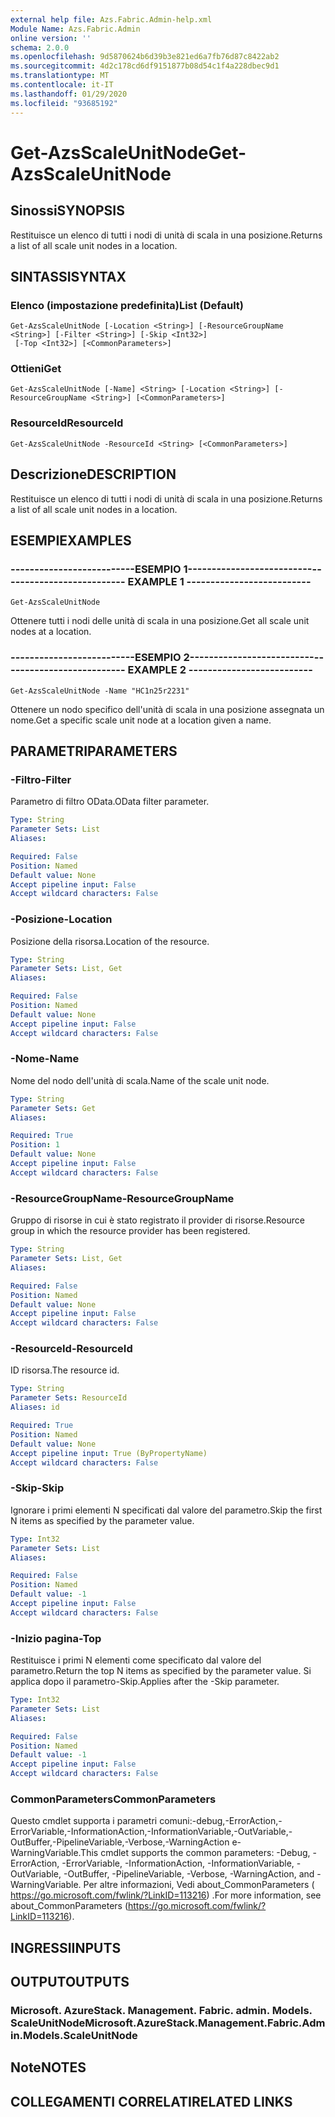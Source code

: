 ```yaml
---
external help file: Azs.Fabric.Admin-help.xml
Module Name: Azs.Fabric.Admin
online version: ''
schema: 2.0.0
ms.openlocfilehash: 9d5870624b6d39b3e821ed6a7fb76d87c8422ab2
ms.sourcegitcommit: 4d2c178cd6df9151877b08d54c1f4a228dbec9d1
ms.translationtype: MT
ms.contentlocale: it-IT
ms.lasthandoff: 01/29/2020
ms.locfileid: "93685192"
---
```

# <span data-ttu-id="de55c-101">Get-AzsScaleUnitNode</span><span class="sxs-lookup"><span data-stu-id="de55c-101">Get-AzsScaleUnitNode</span></span>

## <span data-ttu-id="de55c-102">Sinossi</span><span class="sxs-lookup"><span data-stu-id="de55c-102">SYNOPSIS</span></span>
<span data-ttu-id="de55c-103">Restituisce un elenco di tutti i nodi di unità di scala in una posizione.</span><span class="sxs-lookup"><span data-stu-id="de55c-103">Returns a list of all scale unit nodes in a location.</span></span>

## <span data-ttu-id="de55c-104">SINTASSI</span><span class="sxs-lookup"><span data-stu-id="de55c-104">SYNTAX</span></span>

### <span data-ttu-id="de55c-105">Elenco (impostazione predefinita)</span><span class="sxs-lookup"><span data-stu-id="de55c-105">List (Default)</span></span>
```
Get-AzsScaleUnitNode [-Location <String>] [-ResourceGroupName <String>] [-Filter <String>] [-Skip <Int32>]
 [-Top <Int32>] [<CommonParameters>]
```

### <span data-ttu-id="de55c-106">Ottieni</span><span class="sxs-lookup"><span data-stu-id="de55c-106">Get</span></span>
```
Get-AzsScaleUnitNode [-Name] <String> [-Location <String>] [-ResourceGroupName <String>] [<CommonParameters>]
```

### <span data-ttu-id="de55c-107">ResourceId</span><span class="sxs-lookup"><span data-stu-id="de55c-107">ResourceId</span></span>
```
Get-AzsScaleUnitNode -ResourceId <String> [<CommonParameters>]
```

## <span data-ttu-id="de55c-108">Descrizione</span><span class="sxs-lookup"><span data-stu-id="de55c-108">DESCRIPTION</span></span>
<span data-ttu-id="de55c-109">Restituisce un elenco di tutti i nodi di unità di scala in una posizione.</span><span class="sxs-lookup"><span data-stu-id="de55c-109">Returns a list of all scale unit nodes in a location.</span></span>

## <span data-ttu-id="de55c-110">ESEMPI</span><span class="sxs-lookup"><span data-stu-id="de55c-110">EXAMPLES</span></span>

### <span data-ttu-id="de55c-111">--------------------------ESEMPIO 1--------------------------</span><span class="sxs-lookup"><span data-stu-id="de55c-111">-------------------------- EXAMPLE 1 --------------------------</span></span>
```
Get-AzsScaleUnitNode
```

<span data-ttu-id="de55c-112">Ottenere tutti i nodi delle unità di scala in una posizione.</span><span class="sxs-lookup"><span data-stu-id="de55c-112">Get all scale unit nodes at a location.</span></span>

### <span data-ttu-id="de55c-113">--------------------------ESEMPIO 2--------------------------</span><span class="sxs-lookup"><span data-stu-id="de55c-113">-------------------------- EXAMPLE 2 --------------------------</span></span>
```
Get-AzsScaleUnitNode -Name "HC1n25r2231"
```

<span data-ttu-id="de55c-114">Ottenere un nodo specifico dell'unità di scala in una posizione assegnata un nome.</span><span class="sxs-lookup"><span data-stu-id="de55c-114">Get a specific scale unit node at a location given a name.</span></span>

## <span data-ttu-id="de55c-115">PARAMETRI</span><span class="sxs-lookup"><span data-stu-id="de55c-115">PARAMETERS</span></span>

### <span data-ttu-id="de55c-116">-Filtro</span><span class="sxs-lookup"><span data-stu-id="de55c-116">-Filter</span></span>
<span data-ttu-id="de55c-117">Parametro di filtro OData.</span><span class="sxs-lookup"><span data-stu-id="de55c-117">OData filter parameter.</span></span>

```yaml
Type: String
Parameter Sets: List
Aliases: 

Required: False
Position: Named
Default value: None
Accept pipeline input: False
Accept wildcard characters: False
```

### <span data-ttu-id="de55c-118">-Posizione</span><span class="sxs-lookup"><span data-stu-id="de55c-118">-Location</span></span>
<span data-ttu-id="de55c-119">Posizione della risorsa.</span><span class="sxs-lookup"><span data-stu-id="de55c-119">Location of the resource.</span></span>

```yaml
Type: String
Parameter Sets: List, Get
Aliases: 

Required: False
Position: Named
Default value: None
Accept pipeline input: False
Accept wildcard characters: False
```

### <span data-ttu-id="de55c-120">-Nome</span><span class="sxs-lookup"><span data-stu-id="de55c-120">-Name</span></span>
<span data-ttu-id="de55c-121">Nome del nodo dell'unità di scala.</span><span class="sxs-lookup"><span data-stu-id="de55c-121">Name of the scale unit node.</span></span>

```yaml
Type: String
Parameter Sets: Get
Aliases: 

Required: True
Position: 1
Default value: None
Accept pipeline input: False
Accept wildcard characters: False
```

### <span data-ttu-id="de55c-122">-ResourceGroupName</span><span class="sxs-lookup"><span data-stu-id="de55c-122">-ResourceGroupName</span></span>
<span data-ttu-id="de55c-123">Gruppo di risorse in cui è stato registrato il provider di risorse.</span><span class="sxs-lookup"><span data-stu-id="de55c-123">Resource group in which the resource provider has been registered.</span></span>

```yaml
Type: String
Parameter Sets: List, Get
Aliases: 

Required: False
Position: Named
Default value: None
Accept pipeline input: False
Accept wildcard characters: False
```

### <span data-ttu-id="de55c-124">-ResourceId</span><span class="sxs-lookup"><span data-stu-id="de55c-124">-ResourceId</span></span>
<span data-ttu-id="de55c-125">ID risorsa.</span><span class="sxs-lookup"><span data-stu-id="de55c-125">The resource id.</span></span>

```yaml
Type: String
Parameter Sets: ResourceId
Aliases: id

Required: True
Position: Named
Default value: None
Accept pipeline input: True (ByPropertyName)
Accept wildcard characters: False
```

### <span data-ttu-id="de55c-126">-Skip</span><span class="sxs-lookup"><span data-stu-id="de55c-126">-Skip</span></span>
<span data-ttu-id="de55c-127">Ignorare i primi elementi N specificati dal valore del parametro.</span><span class="sxs-lookup"><span data-stu-id="de55c-127">Skip the first N items as specified by the parameter value.</span></span>

```yaml
Type: Int32
Parameter Sets: List
Aliases: 

Required: False
Position: Named
Default value: -1
Accept pipeline input: False
Accept wildcard characters: False
```

### <span data-ttu-id="de55c-128">-Inizio pagina</span><span class="sxs-lookup"><span data-stu-id="de55c-128">-Top</span></span>
<span data-ttu-id="de55c-129">Restituisce i primi N elementi come specificato dal valore del parametro.</span><span class="sxs-lookup"><span data-stu-id="de55c-129">Return the top N items as specified by the parameter value.</span></span>
<span data-ttu-id="de55c-130">Si applica dopo il parametro-Skip.</span><span class="sxs-lookup"><span data-stu-id="de55c-130">Applies after the -Skip parameter.</span></span>

```yaml
Type: Int32
Parameter Sets: List
Aliases: 

Required: False
Position: Named
Default value: -1
Accept pipeline input: False
Accept wildcard characters: False
```

### <span data-ttu-id="de55c-131">CommonParameters</span><span class="sxs-lookup"><span data-stu-id="de55c-131">CommonParameters</span></span>
<span data-ttu-id="de55c-132">Questo cmdlet supporta i parametri comuni:-debug,-ErrorAction,-ErrorVariable,-InformationAction,-InformationVariable,-OutVariable,-OutBuffer,-PipelineVariable,-Verbose,-WarningAction e-WarningVariable.</span><span class="sxs-lookup"><span data-stu-id="de55c-132">This cmdlet supports the common parameters: -Debug, -ErrorAction, -ErrorVariable, -InformationAction, -InformationVariable, -OutVariable, -OutBuffer, -PipelineVariable, -Verbose, -WarningAction, and -WarningVariable.</span></span> <span data-ttu-id="de55c-133">Per altre informazioni, Vedi about_CommonParameters ( https://go.microsoft.com/fwlink/?LinkID=113216) .</span><span class="sxs-lookup"><span data-stu-id="de55c-133">For more information, see about_CommonParameters (https://go.microsoft.com/fwlink/?LinkID=113216).</span></span>

## <span data-ttu-id="de55c-134">INGRESSI</span><span class="sxs-lookup"><span data-stu-id="de55c-134">INPUTS</span></span>

## <span data-ttu-id="de55c-135">OUTPUT</span><span class="sxs-lookup"><span data-stu-id="de55c-135">OUTPUTS</span></span>

### <span data-ttu-id="de55c-136">Microsoft. AzureStack. Management. Fabric. admin. Models. ScaleUnitNode</span><span class="sxs-lookup"><span data-stu-id="de55c-136">Microsoft.AzureStack.Management.Fabric.Admin.Models.ScaleUnitNode</span></span>

## <span data-ttu-id="de55c-137">Note</span><span class="sxs-lookup"><span data-stu-id="de55c-137">NOTES</span></span>

## <span data-ttu-id="de55c-138">COLLEGAMENTI CORRELATI</span><span class="sxs-lookup"><span data-stu-id="de55c-138">RELATED LINKS</span></span>

